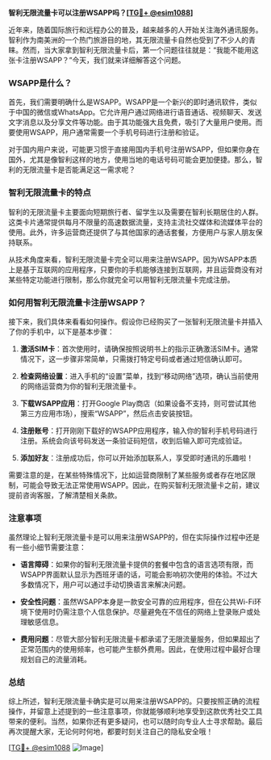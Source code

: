 **智利无限流量卡可以注册WSAPP吗？[[TG💪+ @esim1088](https://t.me/s/esim1088)]**

近年来，随着国际旅行和远程办公的普及，越来越多的人开始关注海外通讯服务。智利作为南美洲的一个热门旅游目的地，其无限流量卡自然也受到了不少人的青睐。然而，当大家拿到智利无限流量卡后，第一个问题往往就是：“我能不能用这张卡注册WSAPP？”今天，我们就来详细解答这个问题。

### WSAPP是什么？

首先，我们需要明确什么是WSAPP。WSAPP是一个新兴的即时通讯软件，类似于中国的微信或WhatsApp。它允许用户通过网络进行语音通话、视频聊天、发送文字消息以及分享文件等功能。由于其功能强大且免费，吸引了大量用户使用。而要使用WSAPP，用户通常需要一个手机号码进行注册和验证。

对于国内用户来说，可能更习惯于直接用国内手机号注册WSAPP，但如果你身在国外，尤其是像智利这样的地方，使用当地的电话号码可能会更加便捷。那么，智利的无限流量卡是否能满足这一需求呢？

### 智利无限流量卡的特点

智利的无限流量卡主要面向短期旅行者、留学生以及需要在智利长期居住的人群。这类卡片通常提供每月不限量的高速数据流量，支持主流社交媒体和流媒体平台的使用。此外，许多运营商还提供了与其他国家的通话套餐，方便用户与家人朋友保持联系。

从技术角度来看，智利无限流量卡完全可以用来注册WSAPP。因为WSAPP本质上是基于互联网的应用程序，只要你的手机能够连接到互联网，并且运营商没有对某些特定功能进行限制，那么你就完全可以用智利无限流量卡完成注册。

### 如何用智利无限流量卡注册WSAPP？

接下来，我们具体来看看如何操作。假设你已经购买了一张智利无限流量卡并插入了你的手机中，以下是基本步骤：

1. **激活SIM卡**：首次使用时，请确保按照说明书上的指示正确激活SIM卡。通常情况下，这一步骤非常简单，只需拨打特定号码或者通过短信确认即可。

2. **检查网络设置**：进入手机的“设置”菜单，找到“移动网络”选项，确认当前使用的网络运营商为你的智利无限流量卡。

3. **下载WSAPP应用**：打开Google Play商店（如果设备不支持，则可尝试其他第三方应用市场），搜索“WSAPP”，然后点击安装按钮。

4. **注册账号**：打开刚刚下载好的WSAPP应用程序，输入你的智利手机号码进行注册。系统会向该号码发送一条验证码短信，收到后输入即可完成验证。

5. **添加好友**：注册成功后，你可以开始添加联系人，享受即时通讯的乐趣啦！

需要注意的是，在某些特殊情况下，比如运营商限制了某些服务或者存在地区限制，可能会导致无法正常使用WSAPP。因此，在购买智利无限流量卡之前，建议提前咨询客服，了解清楚相关条款。

### 注意事项

虽然理论上智利无限流量卡是可以用来注册WSAPP的，但在实际操作过程中还是有一些小细节需要注意：

- **语言障碍**：如果你的智利无限流量卡提供的套餐中包含的语言选项有限，而WSAPP界面默认显示为西班牙语的话，可能会影响初次使用的体验。不过大多数情况下，用户可以通过手动切换语言来解决问题。
  
- **安全性问题**：虽然WSAPP本身是一款安全可靠的应用程序，但在公共Wi-Fi环境下使用时仍需注意个人信息保护。尽量避免在不信任的网络上登录账户或处理敏感信息。

- **费用问题**：尽管大部分智利无限流量卡都承诺了无限流量服务，但如果超出了正常范围内的使用频率，也可能产生额外费用。因此，在使用过程中最好合理规划自己的流量消耗。

### 总结

综上所述，智利无限流量卡确实是可以用来注册WSAPP的。只要按照正确的流程操作，并留意上述提到的一些注意事项，你就能够顺利地享受到这款优秀社交工具带来的便利。当然，如果你还有更多疑问，也可以随时向专业人士寻求帮助。最后再次提醒大家，无论何时何地，都要时刻关注自己的隐私安全哦！

[[TG💪+ @esim1088](https://t.me/s/esim1088) ![Image](https://i.postimg.cc/4NQfJmqS/Snipaste-2025-05-13-00-14-12.png)]